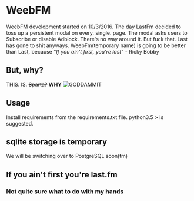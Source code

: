 # WeebFM
WeebFM development started on 10/3/2016. The day LastFm decided to toss up a persistent modal on every. single. page. The modal asks users to Subscribe or disable Adblock. There's no way around it. But fuck that. Last has gone to shit anyways. WeebFm(temporary name) is going to be better than Last, because "*If you ain't first, you're last*" - Ricky Bobby

## But, why?
THIS. IS. ~~Sparta?~~ **WHY**
![GODDAMMIT](http://i.imgur.com/bt6imvL.png)

## Usage
Install requirements from the requirements.txt file. python3.5 > is suggested.

## sqlite storage is temporary
We will be switching over to PostgreSQL soon(tm)

## If you ain't first you're last.fm
### Not quite sure what to do with my hands
